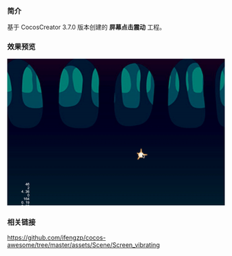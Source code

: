 ### 简介
基于 CocosCreator 3.7.0 版本创建的 **屏幕点击震动** 工程。

### 效果预览
![image](../../../gif/202201/2022012015.gif)

### 相关链接
https://github.com/ifengzp/cocos-awesome/tree/master/assets/Scene/Screen_vibrating
